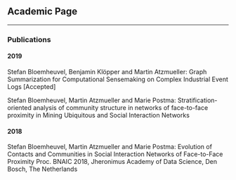 ## Academic Page

---

### Publications 

#### 2019

Stefan Bloemheuvel, Benjamin Klöpper and Martin Atzmueller: Graph Summarization for Computational Sensemaking on Complex Industrial Event Logs [Accepted]

Stefan Bloemheuvel, Martin Atzmueller and Marie Postma: Stratification-oriented analysis of community structure in networks of face-to-face proximity in Mining Ubiquitous and Social Interaction Networks

#### 2018

Stefan Bloemheuvel, Martin Atzmueller and Marie Postma: Evolution of Contacts and Communities in Social Interaction Networks of Face-to-Face Proximity Proc. BNAIC 2018, Jheronimus Academy of Data Science, Den Bosch, The Netherlands

